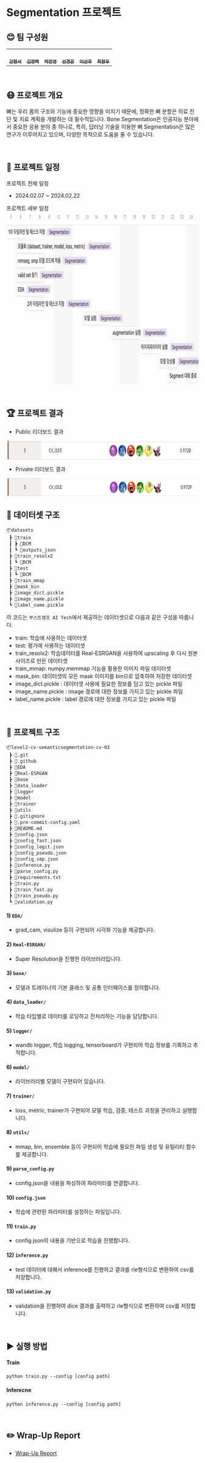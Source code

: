 # Segmentation 프로젝트

## 😊 팀 구성원
<div align="center">
<table>
  <tr>
    <td align="center"><a href="https://github.com/hyunseo-k"><img src="https://avatars.githubusercontent.com/u/79782180?v=4" width="100px;" alt=""/><br /><sub><b>강현서</b></sub><br />
    </td>
        <td align="center"><a href="https://github.com/Jungtaxi"><img src="https://avatars.githubusercontent.com/u/18082001?v=4" width="100px;" alt=""/><br /><sub><b>김정택</b></sub><br />
    </td>
        <td align="center"><a href="https://github.com/jinjero"><img src="https://avatars.githubusercontent.com/u/146058962?v=4" width="100px;" alt=""/><br /><sub><b>박진영</b></sub><br />
    </td>
        <td align="center"><a href="https://github.com/rudeuns"><img src="https://avatars.githubusercontent.com/u/151593264?v=4" width="100px;" alt=""/><br /><sub><b>선경은</b></sub><br />
    </td>
        <td align="center"><a href="https://github.com/rsl82"><img src="https://avatars.githubusercontent.com/u/90877240?v=4" width="100px;" alt=""/><br /><sub><b>이선우</b></sub><br />
    </td>
        <td align="center"><a href="https://github.com/ChoeHyeonWoo"><img src="https://avatars.githubusercontent.com/u/78468396?v=4" width="100px;" alt=""/><br /><sub><b>최현우</b></sub><br />
    </td>
  </tr>
</table>
</div>

<br />

## 😷 프로젝트 개요
뼈는 우리 몸의 구조와 기능에 중요한 영향을 미치기 때문에, 정확한 뼈 분할은 의료 진단 및 치료 계획을 개발하는 데 필수적입니다.
Bone Segmentation은 인공지능 분야에서 중요한 응용 분야 중 하나로, 특히, 딥러닝 기술을 이용한 뼈 Segmentation은 많은 연구가 이루어지고 있으며, 다양한 목적으로 도움을 줄 수 있습니다.

<br />

## 📅 프로젝트 일정
프로젝트 전체 일정

- 2024.02.07 ~ 2024.02.22

프로젝트 세부 일정
<img align="center" src="imgs/schedule.png" width="732" height="450">

<br />

## 🏆 프로젝트 결과
- Public 리더보드 결과
<img align="center" src="imgs/public_result.png" width="840" height="50">

<br />

- Private 리더보드 결과
<img align="center" src="imgs/private_result.png" width="840" height="50">

<br />

## 📁 데이터셋 구조
```
📦datasets
 ┣ 📂train
 ┃ ┣ 📂DCM
 ┃ ┗ 📂outputs_json
 ┣ 📂train_resolx2
 ┃ ┗ 📂DCM
 ┣ 📂test
 ┃ ┗ 📂DCM
 ┣ 📂train_mmap
 ┣ 📂mask_bin
 ┣ 📜image_dict.pickle
 ┣ 📜image_name.pickle
 ┗ 📜label_name.pickle
```
이 코드는 `부스트캠프 AI Tech`에서 제공하는 데이터셋으로 다음과 같은 구성을 따릅니다.
- train: 학습에 사용하는 데이터셋
- test: 평가에 사용하는 데이터셋
- train_resolx2: 학습데이터를 Real-ESRGAN을 사용하여 upscaling 후 다시 원본 사이즈로 만든 데이터셋
- train_mmap: numpy.memmap 기능을 활용한 이미지 파일 데이터셋
- mask_bin: 데이터셋의 모든 mask 이미지를 bin으로 압축하여 저장한 데이터셋
- image_dict.pickle : 데이터셋 사용에 필요한 정보를 담고 있는 pickle 파일
- image_name.pickle : image 경로에 대한 정보를 가지고 있는 pickle 파일
- label_name.pickle : label 경로에 대한 정보를 가지고 있는 pickle 파일

<br />

## 📁 프로젝트 구조
```
📦level2-cv-semanticsegmentation-cv-03
 ┣ 📂.git
 ┣ 📂.github
 ┣ 📂EDA
 ┣ 📂Real-ESRGAN
 ┣ 📂base
 ┣ 📂data_loader
 ┣ 📂logger
 ┣ 📂model
 ┣ 📂trainer
 ┣ 📂utils
 ┣ 📜.gitignore
 ┣ 📜.pre-commit-config.yaml
 ┣ 📜README.md
 ┣ 📜config.json
 ┣ 📜config_fast.json
 ┣ 📜config_logit.json
 ┣ 📜config_pseudo.json
 ┣ 📜config_smp.json
 ┣ 📜inference.py
 ┣ 📜parse_config.py
 ┣ 📜requirements.txt
 ┣ 📜train.py
 ┣ 📜train_fast.py
 ┣ 📜train_pseudo.py
 ┗ 📜validation.py
```

#### 1) `EDA/`
- grad_cam, visulize 등이 구현되어 시각화 기능을 제공합니다.
#### 2) `Real-ESRGAN/`
- Super Resolution을 진행한 라이브러리입니다.
#### 3) `base/`
- 모델과 트레이너의 기본 클래스 및 공통 인터페이스를 정의합니다.
#### 4) `data_loader/`
- 학습 타입별로 데이터를 로딩하고 전처리하는 기능을 담당합니다.
#### 5) `logger/`
- wandb logger, 학습 logging, tensorboard가 구현되어 학습 정보를 기록하고 추적합니다.
#### 6) `model/`
- 라이브러리별 모델이 구현되어 있습니다.
#### 7) `trainer/`
- loss, metric, trainer가 구현되어 모델 학습, 검증, 테스트 과정을 관리하고 실행합니다.
#### 8) `utils/`
- mmap, bin, ensemble 등이 구현되어 학습에 필요한 파일 생성 및 유틸리티 함수를 제공합니다.
#### 9) `parse_config.py`
- config.json을 내용을 파싱하여 파라미터를 연결합니다.
#### 10) `config.json`
- 학습에 관련된 파라미터를 설정하는 파일입니다.
#### 11) `train.py`
- config.json의 내용을 기반으로 학습을 진행합니다.
#### 12) `inference.py`
- test 데이터에 대해서 inference를 진행하고 결과를 rle형식으로 변환하여 csv를 저장합니다.
#### 13) `validation.py`
- validation을 진행하여 dice 결과를 출력하고 rle형식으로 변환하여 csv를 저장합니다.


<br />

## ▶️ 실행 방법

#### Train
`python train.py --config [config path]`

#### Inferecne
`python inference.py --config [config path]`

<br />

## ✏️ Wrap-Up Report
- [Wrap-Up Report](https://github.com/boostcampaitech6/level2-cv-semanticsegmentation-cv-03/blob/main/docs/Segmentation-Project-cv3-Wrap-up-Report.pdf)


